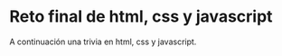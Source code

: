 # Reto final de html, css y javascript

A continuación una trivia en html, css y javascript.

<!-- https://github.com/ymulenll/css-grid-template -->
